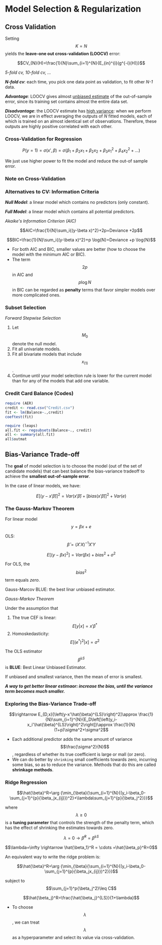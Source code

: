 <script type="text/javascript" async src="https://cdn.mathjax.org/mathjax/latest/MathJax.js?config=TeX-MML-AM_CHTML"> </script>

# Model Selection & Regularization

## Cross Validation

Setting $$K=N$$ yields the **leave-one out cross-validation (LOOCV)** error:

$$CV_{N}(H)=\frac{1}{N}\sum_{i=1}^{N}{E_{in}^{i}(g^{-i}(H))}​$$

*5-fold cv, 10-fold cv, …*

***N-fold cv***: each time, you pick one data point as validation, to fit other *N-1* data.

***Advantage***: LOOCV gives almost <u>unbiased estimate</u> of the out-of-sample error, since its training set contains almost the entire data set.

***Disadvantage***: the LOOCV estimate has <u>high variance</u>: when we perform LOOCV, we are in effect averaging the outputs of *N* fitted models, each of which is trained on an almost identical set of observations. Therefore, these outputs are highly positive correlated with each other.

### Cross-Validation for Regression

$$ P(y=1)=\sigma(x',\beta)=\sigma(\beta_{1}+\beta_{2}x_1+\beta_{2}x_2+\beta_3x_1^2+\beta_4x_2^2+...) $$

We just use higher power to fit the model and reduce the out-of sample error.

### Note on Cross-Validation

### Alternatives to CV: Information Criteria ###

***Null Model***: a linear model which contains no predictors (only constant).

***Full Model***: a linear model which contains all potential predictors.

*Akaike's Information Criterion (AIC)*

$$AIC=\frac{1}{N}\sum_i{(y-\beta x)^2}+2p=Deviance +2p$$

$$BIC=\frac{1}{N}\sum_i{(y-\beta x)^2}+p \log{N}=Deviance +p \log{N}$$

- For both AIC and BIC, smaller values are better (how to choose the model with the minimum AIC or BIC).
- The term $$2p$$ in AIC and $$p \log{N}​$$ in BIC can be regarded as **penalty** terms that favor simpler models over more complicated ones.

### Subset Selection

*Forward Stepwise Selection*

1. Let $$M_0$$ denote the null model.
2. Fit all univariate models.
3. Fit all bivariate models that include $$x_{(1)}$$.
4. Continue until your model selection rule is lower for the current model than for any of the models that add one variable.

### Credit Card Balance (Codes)

```R
require (AER)
credit <- read.csv("Credit.csv")
fit <- lm(Balance~.,credit)
coeftest(fit)
```

```R
require (leaps)
all.fit <- regsubsets(Balance~., credit)
all <- summary(all.fit)
all$outmat
```

## Bias-Variance Trade-off

The **goal** of model selection is to choose the model (out of the set of candidate models) that can best balance the bias-variance tradeoff to achieve the **smallest out-of-sample error**.

In the case of linear models, we have:

$$ E[(y-x'\hat{\beta})]^2=Var(x'\hat{\beta})+[bias(x'\hat{\beta})]^2+Var(e) ​$$

### The Gauss-Markov Theorem

For linear model $$y=\beta x+e$$

OLS: $$\hat{\beta}=(X'X)^{-1}X'Y​$$

$$ E[(y-\beta x)^2]=Var(\beta x)+bias^2+\sigma^2 ​$$

For OLS, the $$bias^2​$$ term equals *zero*.

Gauss-Marcov BLUE: the best linar unbiased estimator.

*Gauss-Markov Theorem*

Under the assumption that

1. The true CEF is linear: $$E[y\vert x]=x'\beta^*​$$
2. Homoskedasticity: $$E[(e^*)^2\vert x]=\sigma^2​$$

The OLS estimator $$\hat{\beta}^{LS}$$ is **BLUE**: Best Linear Unbiased Estimator.

If unbiased and smallest variance, then the mean of error is smallest.

***A way to get better linear estimaor: increase the bias, until the variance term becomes much smaller.***

### Exploring the Bias-Variance Trade-off ###

$$\rightarrow E_{D,x}[\left(y-x'\hat{\beta}^{LS}\right)^2]\approx \frac{1}{N}\sum_{i=1}^{N}{E_D\left[\left(y_i-x_i'\hat{\beta}^{LS}\right)^2\right]}\approx \frac{1}{N}(1+p)\sigma^2+\sigma^2$$

- Each additional predictor adds the same amount of variance $$\frac{\sigma^2}{N}​$$, regardless of whether its true coefficient is large or mall (or zero).
- We can do better by `shrinking` small coefficients towards zero, incurring some bias, so as to reduce the variance. Methods that do this are called **shrinkage methods**.

### Ridge Regression ###

$$\hat{\beta}^R=\arg {\min_{\beta}{\sum_{i=1}^{N}{(y_i-\beta_0-\sum_{j=1}^{p}{\beta_jx_{ij}})^2}+\lambda\sum_{j=1}^{p}{\beta_j^2}}}​$$

where $$\lambda \geq 0​$$ is a **tuning parameter** that controls the strength of the penalty term, which has the effect of shrinking the estimates towards zero.

$$\lambda=0 \rightarrow \hat{\beta}^R=\hat{\beta}^{LS}$$

$$\lambda=\infty \rightarrow \hat{\beta_1}^R = \cdots =\hat{\beta_p}^R=0$$



An equivalent way to write the ridge problem is:

$$\hat{\beta}^R=\arg {\min_{\beta}{\sum_{i=1}^{N}{(y_i-\beta_0-\sum_{j=1}^{p}{\beta_jx_{ij}})^2}}}$$

subject to $$\sum_{j=1}^p{\beta_j^2}\leq C$$

$$\hat{\beta_j}^R=\frac{\hat{\beta_j}^{LS}}{1+\lambda}$$

- To choose $$\lambda$$, we can treat $$\lambda$$ as a hyperparameter and select its value via cross-validation.

